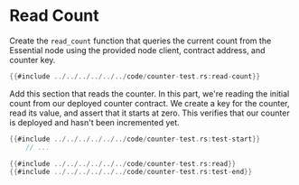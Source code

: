 # Read Count
Create the `read_count` function that queries the current count from the Essential node using the provided node client, contract address, and counter key.
```rust
{{#include ../../../../../../code/counter-test.rs:read-count}}
```
Add this section that reads the counter.
In this part, we're reading the initial count from our deployed counter contract. We create a key for the counter, read its value, and assert that it starts at zero. This verifies that our counter is deployed and hasn't been incremented yet.
```rust
{{#include ../../../../../../code/counter-test.rs:test-start}}
    // ...

{{#include ../../../../../../code/counter-test.rs:read}}
{{#include ../../../../../../code/counter-test.rs:test-end}}
```
